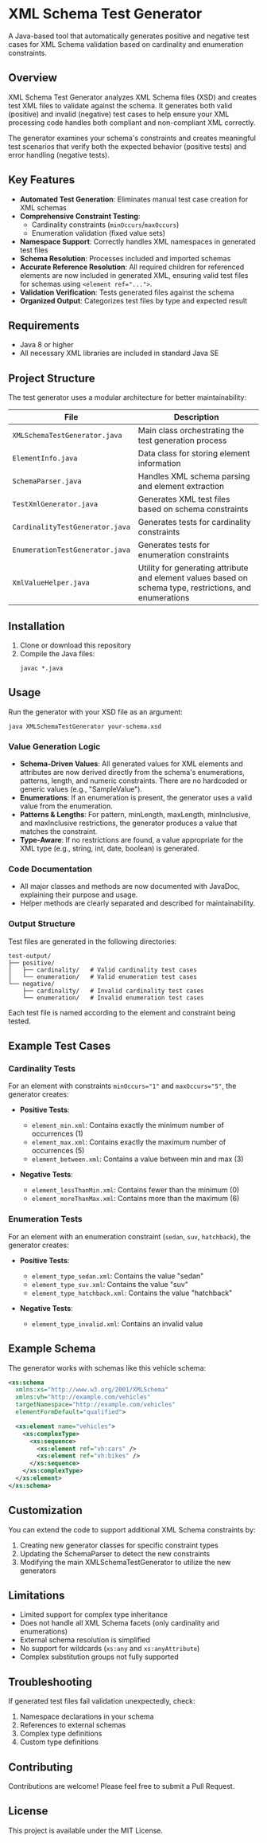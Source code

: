# XML Schema Test Generator

A Java-based tool that automatically generates positive and negative test cases for XML Schema validation based on cardinality and enumeration constraints.

## Overview

XML Schema Test Generator analyzes XML Schema files (XSD) and creates test XML files to validate against the schema. It generates both valid (positive) and invalid (negative) test cases to help ensure your XML processing code handles both compliant and non-compliant XML correctly.

The generator examines your schema's constraints and creates meaningful test scenarios that verify both the expected behavior (positive tests) and error handling (negative tests).

## Key Features

- **Automated Test Generation**: Eliminates manual test case creation for XML schemas
- **Comprehensive Constraint Testing**:
  - Cardinality constraints (`minOccurs`/`maxOccurs`)
  - Enumeration validation (fixed value sets)
- **Namespace Support**: Correctly handles XML namespaces in generated test files
- **Schema Resolution**: Processes included and imported schemas
- **Accurate Reference Resolution**: All required children for referenced elements are now included in generated XML, ensuring valid test files for schemas using `<element ref="...">`.
- **Validation Verification**: Tests generated files against the schema
- **Organized Output**: Categorizes test files by type and expected result

## Requirements

- Java 8 or higher
- All necessary XML libraries are included in standard Java SE

## Project Structure

The test generator uses a modular architecture for better maintainability:

| File | Description |
|------|-------------|
| `XMLSchemaTestGenerator.java` | Main class orchestrating the test generation process |
| `ElementInfo.java` | Data class for storing element information |
| `SchemaParser.java` | Handles XML schema parsing and element extraction |
| `TestXmlGenerator.java` | Generates XML test files based on schema constraints |
| `CardinalityTestGenerator.java` | Generates tests for cardinality constraints |
| `EnumerationTestGenerator.java` | Generates tests for enumeration constraints |
| `XmlValueHelper.java` | Utility for generating attribute and element values based on schema type, restrictions, and enumerations |

## Installation

1. Clone or download this repository
2. Compile the Java files:
   ```
   javac *.java
   ```

## Usage

Run the generator with your XSD file as an argument:

```
java XMLSchemaTestGenerator your-schema.xsd
```

### Value Generation Logic

- **Schema-Driven Values**: All generated values for XML elements and attributes are now derived directly from the schema's enumerations, patterns, length, and numeric constraints. There are no hardcoded or generic values (e.g., "SampleValue").
- **Enumerations**: If an enumeration is present, the generator uses a valid value from the enumeration.
- **Patterns & Lengths**: For pattern, minLength, maxLength, minInclusive, and maxInclusive restrictions, the generator produces a value that matches the constraint.
- **Type-Aware**: If no restrictions are found, a value appropriate for the XML type (e.g., string, int, date, boolean) is generated.

### Code Documentation

- All major classes and methods are now documented with JavaDoc, explaining their purpose and usage.
- Helper methods are clearly separated and described for maintainability.

### Output Structure

Test files are generated in the following directories:

```
test-output/
├── positive/
│   ├── cardinality/   # Valid cardinality test cases
│   └── enumeration/   # Valid enumeration test cases
└── negative/
    ├── cardinality/   # Invalid cardinality test cases
    └── enumeration/   # Invalid enumeration test cases
```

Each test file is named according to the element and constraint being tested.

## Example Test Cases

### Cardinality Tests

For an element with constraints `minOccurs="1"` and `maxOccurs="5"`, the generator creates:

- **Positive Tests**:
  - `element_min.xml`: Contains exactly the minimum number of occurrences (1)
  - `element_max.xml`: Contains exactly the maximum number of occurrences (5)
  - `element_between.xml`: Contains a value between min and max (3)
  
- **Negative Tests**:
  - `element_lessThanMin.xml`: Contains fewer than the minimum (0)
  - `element_moreThanMax.xml`: Contains more than the maximum (6)

### Enumeration Tests

For an element with an enumeration constraint (`sedan`, `suv`, `hatchback`), the generator creates:

- **Positive Tests**:
  - `element_type_sedan.xml`: Contains the value "sedan"
  - `element_type_suv.xml`: Contains the value "suv"
  - `element_type_hatchback.xml`: Contains the value "hatchback"
  
- **Negative Tests**:
  - `element_type_invalid.xml`: Contains an invalid value

## Example Schema

The generator works with schemas like this vehicle schema:

```xml
<xs:schema
  xmlns:xs="http://www.w3.org/2001/XMLSchema"
  xmlns:vh="http://example.com/vehicles"
  targetNamespace="http://example.com/vehicles"
  elementFormDefault="qualified">

  <xs:element name="vehicles">
    <xs:complexType>
      <xs:sequence>
        <xs:element ref="vh:cars" />
        <xs:element ref="vh:bikes" />
      </xs:sequence>
    </xs:complexType>
  </xs:element>
</xs:schema>
```

## Customization

You can extend the code to support additional XML Schema constraints by:

1. Creating new generator classes for specific constraint types
2. Updating the SchemaParser to detect the new constraints
3. Modifying the main XMLSchemaTestGenerator to utilize the new generators

## Limitations

- Limited support for complex type inheritance
- Does not handle all XML Schema facets (only cardinality and enumerations)
- External schema resolution is simplified
- No support for wildcards (`xs:any` and `xs:anyAttribute`)
- Complex substitution groups not fully supported

## Troubleshooting

If generated test files fail validation unexpectedly, check:

1. Namespace declarations in your schema
2. References to external schemas
3. Complex type definitions
4. Custom type definitions

## Contributing

Contributions are welcome! Please feel free to submit a Pull Request.

## License

This project is available under the MIT License.